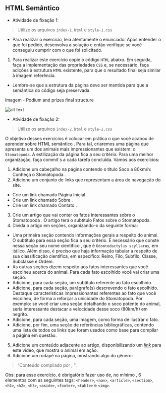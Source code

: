 ## HTML Semântico 

- Atividade de fixação 1:
> Utilize os arquivos `index-1.html` e `style-1.css`
- Para realizar o exercício, leia atentamente o enunciado. Após entender o que foi pedido, desenvolva a solução e então verifique se você conseguiu cumprir com o que foi solicitado.
1. Para realizar este exercício copie o código `HTML` abaixo. Em seguida, faça a implementação das propriedades `CSS` e, se necessário, faça adições à estrutura `HTML` existente, para que o resultado final seja similar à imagem referência.
* Lembre-se que a estrutura da página deve ser mantida para que a semântica do código seja preservada.

Imagem - Podium and prizes final structure

![alt text](https://s3.us-east-2.amazonaws.com/assets.app.betrybe.com/fundamentals/html-css/images/podium-final-fdcdc425aade8216b9e3c4b0eab234fc.png)

- Atividade de fixação 2:
> Utilize os arquivos `index-2.html` e `style-2.css`

O objetivo desses exercícios é colocar em prática o que você acabou de aprender sobre HTML semântico .
Para tal, criaremos uma página que apresenta um dos animais mais impressionantes que existem: o `Stomatopoda`. A estilização da página fica a seu critério.
Para uma melhor organização, faça commit`s a cada tarefa concluída. Vamos aos exercícios:
1. Adicione um cabeçalho na página contendo o título Soco a 80km/h: Conheça o Stomatopoda .
2. Adicione um conjunto de links que representam a área de navegação do site.
* Crie um link chamado Página Inicial .
* Crie um link chamado Sobre .
* Crie um link chamado Contato .
3. Crie um artigo que vai conter os fatos interessantes sobre o Stomatopoda . O artigo terá o subtítulo Fatos sobre o Stomatopoda. 
4. Divida o artigo em seções, organizando-o da seguinte forma:
* Uma primeira seção contendo informações gerais a respeito do animal. O subtítulo para essa seção fica a seu critério. É necessário que conste nessa seção seu nome científico , que é `Odontodactylus scyllarus`, em itálico. Além disso, é preciso que haja informação tabular a respeito de sua classificação científica, em específico: Reino, Filo, Subfilo, Classe, Subclasse e Ordem.
* As outras seções dizem respeito aos fatos interessantes que você escolheu acerca do animal. Para cada fato escolhido você vai criar uma seção.
* Adicione, para cada seção, um subtítulo referente ao fato escolhido.
* Adicione, para cada seção, parágrafo(s) descrevendo o fato escolhido. Destaque características impressionantes referentes ao fato que você escolheu, de forma a reforçar a unicidade do Stomatopoda. Por exemplo: se você criar uma seção detalhando o soco potente do animal, seria interessante destacar a velocidade desse soco (80km/h) em negrito.
* Adicione, para cada seção, uma imagem, como forma de ilustrar o fato.
* Adicione, por fim, uma seção de referências bibliográficas, contendo uma lista de todos os links que foram usados como base para compilar a página em questão.
5. Adicione um conteúdo adjacente ao artigo, disponibilizando um _[link](https://www.youtube.com/watch?v=E0Li1k5hGBE)_ para este vídeo, que mostra o animal em ação.
6. Adicione um rodapé na página, mostrando algo do gênero:

> “Conteúdo compilado por <insere seu nome>, <ano atual>".

Obs: para esse exercício, é obrigatório fazer uso de, no mínimo , 6 elementos com as seguintes tags: `<header>`, `<nav>`, `<article>`, `<section>`, `<h1>`, `<h2>`, `<h3>`, `<aside>`, `<footer>`, `<table>` e `<img>`.

